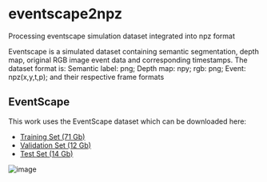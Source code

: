 # eventscape2npz
Processing eventscape simulation dataset integrated into npz format

Eventscape is a simulated dataset containing semantic segmentation, depth map, original RGB image event data and corresponding timestamps.
The dataset format is:
Semantic label: png;
Depth map: npy;
rgb: png;
Event: npz(x,y,t,p);
and their respective frame formats

## EventScape

This work uses the EventScape dataset which can be downloaded here:

* [Training Set (71 Gb)](http://rpg.ifi.uzh.ch/data/RAM_Net/dataset/Town01-03_train.zip)
* [Validation Set (12 Gb)](http://rpg.ifi.uzh.ch/data/RAM_Net/dataset/Town05_val.zip)
* [Test Set (14 Gb)](http://rpg.ifi.uzh.ch/data/RAM_Net/dataset/Town05_test.zip)

![image](https://github.com/Kingtorah/eventscape2npz/assets/98264691/7310a92a-2397-4e70-9126-978dcb3d9af8)




